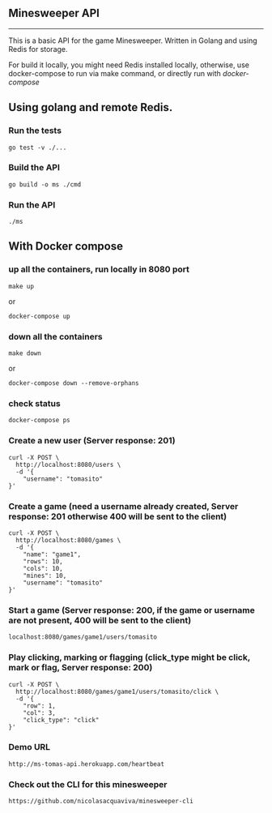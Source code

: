 ## Minesweeper API
------------------------------------------------------------

This is a basic API for the game Minesweeper. Written in Golang and using Redis for storage.

For build it locally, you might need Redis installed locally, otherwise, use docker-compose to run via make command,
or directly run with *docker-compose*


## Using golang and remote Redis.

### Run the tests
```shell script
go test -v ./...
```

### Build the API
```shell script
go build -o ms ./cmd
```

### Run the API
```shell script
./ms
```

## With Docker compose
### up all the containers, run locally in 8080 port
```shell script
make up
```
or
```shell script
docker-compose up
```

### down all the containers
```shell script
make down
```
or
```shell script
docker-compose down --remove-orphans
```

### check status
```shell script
docker-compose ps
```

### Create a new user (Server response: 201)
```shell script
curl -X POST \
  http://localhost:8080/users \
  -d '{
	"username": "tomasito"
}'
```

### Create a game (need a username already created, Server response: 201 otherwise 400 will be sent to the client)
```shell script
curl -X POST \
  http://localhost:8080/games \
  -d '{
	"name": "game1",
	"rows": 10,
	"cols": 10,
	"mines": 10,
	"username": "tomasito"
}'
```

### Start a game (Server response: 200, if the game or username are not present, 400 will be sent to the client)
```shell script
localhost:8080/games/game1/users/tomasito
```

### Play clicking, marking or flagging (click_type might be click, mark or flag, Server response: 200)
```shell script
curl -X POST \
  http://localhost:8080/games/game1/users/tomasito/click \
  -d '{
	"row": 1,
	"col": 3,
	"click_type": "click"
}'
```

### Demo URL
```
http://ms-tomas-api.herokuapp.com/heartbeat
```

### Check out the CLI for this minesweeper
```
https://github.com/nicolasacquaviva/minesweeper-cli
```
